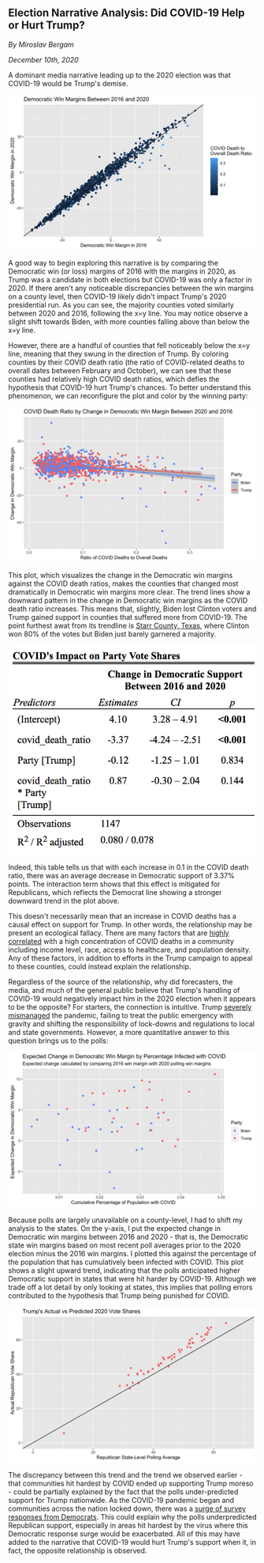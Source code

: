 ## Election Narrative Analysis: Did COVID-19 Help or Hurt Trump?

_By Miroslav Bergam_

_December 10th, 2020_

A dominant media narrative leading up to the 2020 election was that COVID-19 would be Trump's demise. 

![](../figures/narrative2.jpg)

A good way to begin exploring this narrative is by comparing the Democratic win (or loss) margins of 2016 with the margins in 2020, as Trump was a candidate in both elections but COVID-19 was only a factor in 2020. If there aren't any noticeable discrepancies between the win margins on a county level, then COVID-19 likely didn't impact Trump's 2020 presidential run. As you can see, the majority counties voted similarly between 2020 and 2016, following the x=y line. You may notice observe a slight shift towards Biden, with more counties falling above than below the x=y line. 

However, there are a handful of counties that fell noticeably below the x=y line, meaning that they swung in the direction of Trump. By coloring counties by their COVID death ratio (the ratio of COVID-related deaths to overall dates between February and October), we can see that these counties had relatively high COVID death ratios, which defies the hypothesis that COVID-19 hurt Trump's chances. To better understand this phenomenon, we can reconfigure the plot and color by the winning party:

![](../figures/narrative1.jpg)

This plot, which visualizes the change in the Democratic win margins against the COVID death ratios, makes the counties that changed most dramatically in Democratic win margins more clear. The trend lines show a downward pattern in the change in Democratic win margins as the COVID death ratio increases. This means that, slightly, Biden lost Clinton voters and Trump gained support in counties that suffered more from COVID-19. The point furthest awat from its trendline is [Starr County, Texas](https://www.krgv.com/news/president-donald-j-trump-nearly-wins-starr-county/), where Clinton won 80% of the votes but Biden just barely garnered a majority. 

![](../figures/finaltable.png)

Indeed, this table tells us that with each increase in 0.1 in the COVID death ratio, there was an average decrease in Democratic support of 3.37% points. The interaction term shows that this effect is mitigated for Republicans, which reflects the Democrat line showing a stronger downward trend in the plot above. 

This doesn't necessarily mean that an increase in COVID deaths has a causal effect on support for Trump. In other words, the relationship may be present an ecological fallacy. There are many factors that are [highly correlated](https://www-healthaffairs-org.ezp-prod1.hul.harvard.edu/doi/10.1377/hlthaff.2020.01040) with a high concentration of COVID deaths in a community including income level, race, access to healthcare, and population density. Any of these factors, in addition to efforts in the Trump campaign to appeal to these counties, could instead explain the relationship. 

Regardless of the source of the relationship, why did forecasters, the media, and much of the general public believe that Trump's handling of COVID-19 would negatively impact him in the 2020 election when it appears to be the opposite? For starters, the connection is intuitive. Trump [severely mismanaged](https://www.theatlantic.com/magazine/archive/2020/06/underlying-conditions/610261/) the pandemic, failing to treat the public emergency with gravity and shifting the responsibility of lock-downs and regulations to local and state governments. However, a more quantitative answer to this question brings us to the polls:

![](../figures/narrative3.jpg)

Because polls are largely unavailable on a county-level, I had to shift my analysis to the states. On the y-axis, I put the expected change in Democratic win margins between 2016 and 2020 - that is, the Democratic state win margins based on most recent poll averages prior to the 2020 election minus the 2016 win margins. I plotted this against the percentage of the population that has cumulatively been infected with COVID. This plot shows a slight upward trend, indicating that the polls anticipated higher Democratic support in states that were hit harder by COVID-19. Although we trade off a lot detail by only looking at states, this implies that polling errors contributed to the hypothesis that Trump being punished for COVID.  

![](../figures/repubpoll.jpg)

The discrepancy between this trend and the trend we observed earlier - that communities hit hardest by COVID ended up supporting Trump moreso - could be partially explained by the fact that the polls under-predicted support for Trump nationwide. As the COVID-19 pandemic began and communities across the nation locked down, there was a [surge of survey responses from Democrats](https://www.vox.com/policy-and-politics/2020/11/10/21551766/election-polls-results-wrong-david-shor). This could explain why the polls underpredicted Republican support, especially in areas hit hardest by the virus where this Democratic response surge would be exacerbated. All of this may have added to the narrative that COVID-19 would hurt Trump's support when it, in fact, the opposite relationship is observed.
